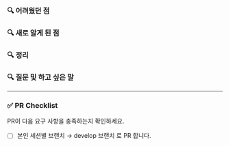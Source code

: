 ### 🔍 어려웠던 점


### 🔍 새로 알게 된 점


### 🔍 정리


### 🔍 질문 및 하고 싶은 말


---
### ✅ PR Checklist
PR이 다음 요구 사항을 충족하는지 확인하세요.
- [ ] 본인 세션별 브랜치 → develop 브랜치 로 PR 합니다.
